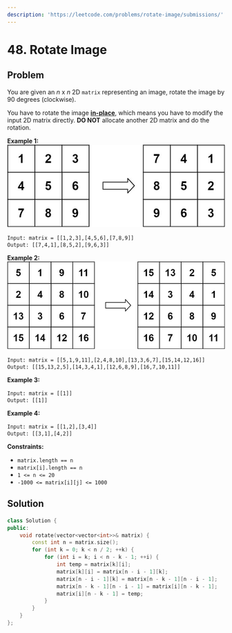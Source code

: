 ```yaml
---
description: 'https://leetcode.com/problems/rotate-image/submissions/'
---
```


# 48. Rotate Image

## Problem

You are given an _n_ x _n_ 2D `matrix` representing an image, rotate the image by 90 degrees \(clockwise\).

You have to rotate the image [**in-place**](https://en.wikipedia.org/wiki/In-place_algorithm), which means you have to modify the input 2D matrix directly. **DO NOT** allocate another 2D matrix and do the rotation.

**Example 1:** ![](../.gitbook/assets/mat1.jpg)

```text
Input: matrix = [[1,2,3],[4,5,6],[7,8,9]]
Output: [[7,4,1],[8,5,2],[9,6,3]]
```

**Example 2:** ![](../.gitbook/assets/mat2.jpg)

```text
Input: matrix = [[5,1,9,11],[2,4,8,10],[13,3,6,7],[15,14,12,16]]
Output: [[15,13,2,5],[14,3,4,1],[12,6,8,9],[16,7,10,11]]
```

**Example 3:**

```text
Input: matrix = [[1]]
Output: [[1]]
```

**Example 4:**

```text
Input: matrix = [[1,2],[3,4]]
Output: [[3,1],[4,2]]
```

**Constraints:**

* `matrix.length == n`
* `matrix[i].length == n`
* `1 <= n <= 20`
* `-1000 <= matrix[i][j] <= 1000`

## Solution

```cpp
class Solution {
public:
    void rotate(vector<vector<int>>& matrix) {
        const int n = matrix.size();
        for (int k = 0; k < n / 2; ++k) {
            for (int i = k; i < n - k - 1; ++i) {
                int temp = matrix[k][i];
                matrix[k][i] = matrix[n - i - 1][k];
                matrix[n - i - 1][k] = matrix[n - k - 1][n - i - 1];
                matrix[n - k - 1][n - i - 1] = matrix[i][n - k - 1];
                matrix[i][n - k - 1] = temp;
            }
        }
    }
};
```

